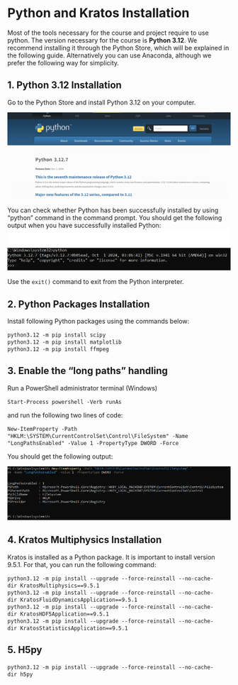 # Python and Kratos Installation
Most of the tools necessary for the course and project require to use python. The version necessary for the course is **Python 3.12**. We recommend installing it through the Python Store, which will be explained in the following guide. Alternatively you can use Anaconda, although we prefer the following way for simplicity.

## **1. Python 3.12 Installation**
Go to the Python Store and install Python 3.12 on your computer.

![python_3_12](../../../../../images/WindEngineering/python_3_12.PNG)

You can check whether Python has been successfully installed by using  “python” command in the command prompt. You should get the following output when you have successfully installed Python:
![python_3_12_output](../../../../../images/WindEngineering/python_3_12_output.PNG)

Use the `exit()` command to exit from the Python interpreter.


## **2. Python Packages Installation**
Install following Python packages using the commands below:

```console
python3.12 -m pip install scipy
python3.12 -m pip install matplotlib
python3.12 -m pip install ffmpeg
```

## **3. Enable the “long paths” handling**
Run a PowerShell administrator terminal (Windows)

```console
Start-Process powershell -Verb runAs
```

and run the following two lines of code:

```console
New-ItemProperty -Path "HKLM:\SYSTEM\CurrentControlSet\Control\FileSystem" -Name "LongPathsEnabled" -Value 1 -PropertyType DWORD -Force
```

You should get the following output:

![long_paths_handling](../../../../../images/WindEngineering/long_paths_handling.png)

## **4. Kratos Multiphysics Installation**
Kratos is installed as a Python package. It is important to install version 9.5.1. For that, you can run the following command:

```console
python3.12 -m pip install --upgrade --force-reinstall --no-cache-dir KratosMultiphysics==9.5.1
python3.12 -m pip install --upgrade --force-reinstall --no-cache-dir KratosFluidDynamicsApplication==9.5.1
python3.12 -m pip install --upgrade --force-reinstall --no-cache-dir KratosHDF5Application==9.5.1
python3.12 -m pip install --upgrade --force-reinstall --no-cache-dir KratosStatisticsApplication==9.5.1
```
## **5. H5py**
```console 
python3.12 -m pip install --upgrade --force-reinstall --no-cache-dir h5py
```
